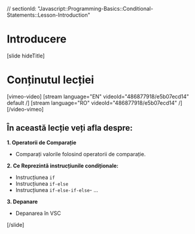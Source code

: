 // sectionId: "Javascript::Programming-Basics::Conditional-Statements::Lesson-Introduction"

# Introducere

[slide hideTitle]

# Conținutul lecției

[vimeo-video]
[stream language="EN" videoId="486877918/e5b07ecd14" default /]
[stream language="RO" videoId="486877918/e5b07ecd14"  /]
[/video-vimeo]

## În această lecție veți afla despre:

**1. Operatorii de Comparație**

- Comparați valorile folosind operatorii de comparație.

**2. Ce Reprezintă instrucțiunile condiționale:**

- Instrucțiunea `if`                           
- Instrucțiunea   `if-else`                   
- Instrucțiunea  `if-else-if-else`- ...    

**3. Depanare**

- Depanarea în VSC

[/slide]
